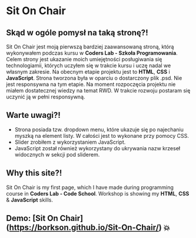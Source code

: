 # Sit On Chair

## Skąd w ogóle pomysł na taką stronę?!

Sit On Chair jest moją pierwszą bardziej zaawansowaną stroną, którą wykonywałem podczas kursu w **Coders Lab - Szkoła Programowania**. Celem strony jest ukazanie moich umiejętności posługiwania się technologiamii, których uczyłem się w trakcie kursu i uczę nadal we własnym zakresie. Na obecnym etapie projektu jest to **HTML**, **CSS** i **JavaScript**. Strona tworzona była w oparciu o dostarczony plik .psd.   Nie jest responsywna na tym etapie. Na moment rozpoczęcia projektu nie miałem dostatecznej wiedzy na temat RWD. W trakcie rozwoju postaram się uczynić ją w pełni responsywną.

## Warte uwagi?!

* Strona posiada tzw. dropdown menu, które ukazuje się po najechaniu myszką na element listy. W całości jest to wykonane przy pomocy CSS.
* Slider zrobiłem z wykorzystaniem JavaScript.
* JavaScript został również wykorzystany do ukrywania nazw krzeseł widocznych w sekcji pod sliderem.


## Why this site?!

Sit On Chair is my first page, which I have made during programming course in **Coders Lab - Code School**. Workshop is showing my **HTML**, **CSS** & **JavaScript** skills.

## Demo: [Sit On Chair] (https://borkson.github.io/Sit-On-Chair/) :boom:




